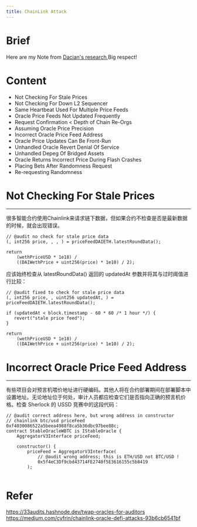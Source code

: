 ```yaml
---
title: ChainLink Attack
---
```


# Brief
Here are my Note from [Dacian's research](https://medium.com/cyfrin/chainlink-oracle-defi-attacks-93b6cb6541bf),Big respect!

# Content
- Not Checking For Stale Prices
- Not Checking For Down L2 Sequencer
- Same Heartbeat Used For Multiple Price Feeds
- Oracle Price Feeds Not Updated Frequently
- Request Confirmation < Depth of Chain Re-Orgs
- Assuming Oracle Price Precision
- Incorrect Oracle Price Feed Address
- Oracle Price Updates Can Be Front-Run
- Unhandled Oracle Revert Denial Of Service
- Unhandled Depeg Of Bridged Assets
- Oracle Returns Incorrect Price During Flash Crashes
- Placing Bets After Randomness Request
- Re-requesting Randomness

# Not Checking For Stale Prices
---
很多智能合约使用Chainlink来请求链下数据，但如果合约不检查是否是最新数据的时候，就会出现错误。

```solidity
// @audit no check for stale price data
(, int256 price, , , ) = priceFeedDAIETH.latestRoundData();

return
    (wethPriceUSD * 1e18) /
    ((DAIWethPrice + uint256(price) * 1e10) / 2);
```
应该始终检查从 latestRoundData() 返回的 updatedAt 参数并将其与过时阈值进行比较：
```solidity
// @audit fixed to check for stale price data
(, int256 price, , uint256 updatedAt, ) = priceFeedDAIETH.latestRoundData();

if (updatedAt < block.timestamp - 60 * 60 /* 1 hour */) {
   revert("stale price feed");
}

return
    (wethPriceUSD * 1e18) /
    ((DAIWethPrice + uint256(price) * 1e10) / 2);
```

# Incorrect Oracle Price Feed Address
---
有些项目会对预言机喂价地址进行硬编码。其他人将在合约部署期间在部署脚本中设置地址。无论地址位于何处，审计人员都应检查它们是否指向正确的预言机价格。检查 Sherlock 的 USSD 竞赛中的这段代码：
```solidity
// @audit correct address here, but wrong address in constructor
// chainlink btc/usd priceFeed 0xf4030086522a5beea4988f8ca5b36dbc97bee88c;
contract StableOracleWBTC is IStableOracle {
    AggregatorV3Interface priceFeed;

    constructor() {
        priceFeed = AggregatorV3Interface(
            // @audit wrong address; this is ETH/USD not BTC/USD !
            0x5f4eC3Df9cbd43714FE2740f5E3616155c5b8419
        );
    
```

# Refer
https://33audits.hashnode.dev/twap-oracles-for-auditors
https://medium.com/cyfrin/chainlink-oracle-defi-attacks-93b6cb6541bf